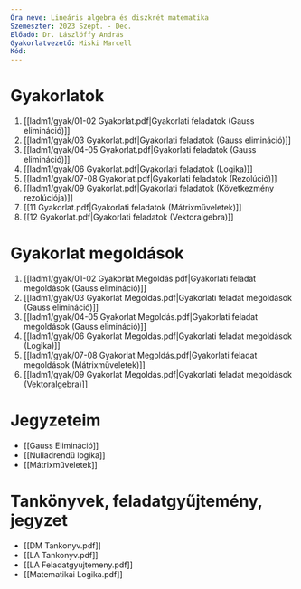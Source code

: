```yaml
---
Óra neve: Lineáris algebra és diszkrét matematika
Szemeszter: 2023 Szept. - Dec.
Előadó: Dr. Lászlóffy András
Gyakorlatvezető: Miski Marcell
Kód:
---
```

# Gyakorlatok
1. [[ladm1/gyak/01-02 Gyakorlat.pdf|Gyakorlati feladatok (Gauss elimináció)]]
2. [[ladm1/gyak/03 Gyakorlat.pdf|Gyakorlati feladatok (Gauss elimináció)]]
3.  [[ladm1/gyak/04-05 Gyakorlat.pdf|Gyakorlati feladatok (Gauss elimináció)]]
4.  [[ladm1/gyak/06 Gyakorlat.pdf|Gyakorlati feladatok (Logika)]]
5.  [[ladm1/gyak/07-08 Gyakorlat.pdf|Gyakorlati feladatok (Rezolúció)]]
6.  [[ladm1/gyak/09 Gyakorlat.pdf|Gyakorlati feladatok (Következmény rezolúciója)]]
7. [[11 Gyakorlat.pdf|Gyakorlati feladatok (Mátrixműveletek)]]
8. [[12 Gyakorlat.pdf|Gyakorlati feladatok (Vektoralgebra)]]
# Gyakorlat megoldások
1. [[ladm1/gyak/01-02 Gyakorlat Megoldás.pdf|Gyakorlati feladat megoldások (Gauss elimináció)]]
2. [[ladm1/gyak/03 Gyakorlat Megoldás.pdf|Gyakorlati feladat megoldások (Gauss elimináció)]]
3.  [[ladm1/gyak/04-05 Gyakorlat Megoldás.pdf|Gyakorlati feladat megoldások (Gauss elimináció)]]
4.  [[ladm1/gyak/06 Gyakorlat Megoldás.pdf|Gyakorlati feladat megoldások (Logika)]]
5.  [[ladm1/gyak/07-08 Gyakorlat Megoldás.pdf|Gyakorlati feladat megoldások (Mátrixműveletek)]]
6.  [[ladm1/gyak/09 Gyakorlat Megoldás.pdf|Gyakorlati feladat megoldások (Vektoralgebra)]]
# Jegyzeteim
- [[Gauss Elimináció]]
- [[Nulladrendű logika]]
- [[Mátrixműveletek]]
# Tankönyvek, feladatgyűjtemény, jegyzet
- [[DM Tankonyv.pdf]]
- [[LA Tankonyv.pdf]]
- [[LA Feladatgyujtemeny.pdf]]
- [[Matematikai Logika.pdf]]